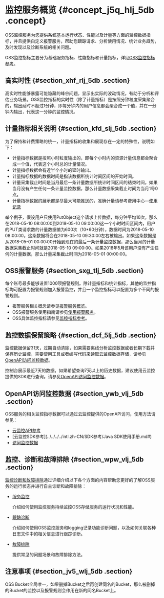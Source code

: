 # 监控服务概览 {#concept_j5q_hlj_5db .concept}

OSS监控服务为您提供系统基本运行状态、性能以及计量等方面的监控数据指标，并且提供自定义报警服务，帮助您跟踪请求、分析使用情况、统计业务趋势，及时发现以及诊断系统的相关问题。

OSS监控指标主要分为基础服务指标、性能指标和计量指标，详见[OSS监控指标参考](intl.zh-CN/开发指南/监控服务/监控指标参考.md#)。

## 高实时性 {#section_xhf_rlj_5db .section}

高实时性能够暴露可能隐藏的峰谷问题，显示出实际的波动情况，有助于分析和评估业务场景。OSS监控指标的实时性（除了计量指标）是按照分钟粒度采集聚合的，输出延时不超过1分钟，即每分钟内的用户信息都会聚合成一个值，并在一分钟内输出，代表这一分钟的监控情况。

## 计量指标相关说明 {#section_kfd_slj_5db .section}

为了保持和计费策略的统一，计量指标的收集和展现存在一定的特殊性，说明如下：

-   计量指标数据是按照小时粒度输出的，即每个小时内的资源计量信息都会聚合成一个值，代表这个小时总的计量情况。
-   计量指标数据会有近半个小时的延时输出。
-   计量指标数据的数据时间是指该数据所统计时间区间的开始时间。
-   计量采集截止时间是当月最后一条计量数据所统计时间区间的结束时间，如果当月没有产生任何一条计量监控数据，那么计量数据采集截止时间为当月1号0点。
-   计量指标数据的展示都是尽最大可能推送的，准确计量请参考费用中心—[使用记录](https://billing.console.aliyun.com/#/expense/outline)

举个例子，假设用户只使用PutObject这个请求上传数据，每分钟平均10次。那么在2018-05-10 08:00:00到2018-05-10 09:00:00这一个小时时间区间内，用户的PUT类请求数的计量数据值为600次（10\*60分钟），数据时间为2018-05-10 08:00:00，这条数据将会在2018-05-10 09:30:00左右被输出。如果这条数据是从2018-05-01 00:00:00开始到现在的最后一条计量监控数据，那么当月的计量数据采集截止时间就是2018-05-10 09:00:00。如果2018年5月该用户没有产生任何的计量数据，那么计量采集截止时间为2018-05-01 00:00:00。

## OSS报警服务 {#section_sxg_tlj_5db .section}

每个账号最多能够设置1000项报警规则。除计量指标和统计指标，其他的监控指标均可配置为报警规则加入报警监控，并且一个监控指标可以配置为多个不同的报警规则。

-   报警服务相关概念请参见[报警服务概览](https://www.alibabacloud.com/help/doc-detail/28608.htm)。
-   OSS报警服务使用指南请参见[使用报警服务](intl.zh-CN/开发指南/监控服务/使用报警服务.md#)。
-   OSS具体监控指标请参见[监控指标参考](intl.zh-CN/开发指南/监控服务/监控指标参考.md#)。

## 监控数据保留策略 {#section_dcf_5lj_5db .section}

监控数据保留31天，过期自动清除，如果需要离线分析监控数据或者长期下载并保存历史监控，需要使用工具或者编写代码来读取云监控数据存储，请参见[OpenAPI访问监控数据](#section_ywb_vlj_5db)。

控制台展示最近7天的数据，如果希望查询7天以上的历史数据，建议使用云监控提供的SDK进行查询，请参见[OpenAPI访问监控数据](#section_ywb_vlj_5db)。

## OpenAPI访问监控数据 {#section_ywb_vlj_5db .section}

OSS服务的相关监控指标数据可以通过云监控提供的OpenAPI访问，使用方法请参见：

-   [云监控API参考](../../../../intl.zh-CN/API参考/API概览.md#)
-   [云监控SDK参考](../../../../intl.zh-CN/SDK参考/Java SDK使用手册.md#)
-   [访问监控数据](intl.zh-CN/开发指南/监控服务/访问监控数据.md#)

## 监控、诊断和故障排除 {#section_wpw_vlj_5db .section}

[监控诊断和故障排除](intl.zh-CN/开发指南/监控服务/监控、诊断和故障排除.md#)通过详细介绍以下各个方面的内容帮助您更好的了解OSS服务的运行状态并进行自主诊断和故障排除：

-   [服务监控](intl.zh-CN/开发指南/监控服务/监控、诊断和故障排除.md#section_k51_nlk_5db) 

    介绍如何使用监控服务持续监控OSS存储服务的运行状况和性能。

-   [跟踪诊断](intl.zh-CN/开发指南/监控服务/监控、诊断和故障排除.md#section_ixw_f4k_5db)

    介绍如何使用OSS监控服务和logging记录功能诊断问题，以及如何关联各种日志文件中的相关信息进行跟踪诊断。

-   [故障排除](intl.zh-CN/开发指南/监控服务/监控、诊断和故障排除.md#section_hmn_1pk_5db)

    提供常见的问题场景和故障排除方法。


## 注意事项 {#section_jv5_wlj_5db .section}

OSS Bucket全局唯一，如果删掉Bucket之后再创建同名的Bucket，那么被删掉的Bucket的监控以及报警规则会作用在新的同名Bucket上。

